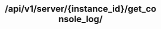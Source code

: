 ---
title: /api/v1/server/{instance_id}/get_console_log/
position: 2.5
type: get
description: Lấy thông tin console log
left_code_blocks:
  - code_block: |-
      r = requests.get("http://portalurl/api/v1/server/{instance_id}/get_console_log/", token="YOUR_TOKEN_KEY")
      print r.text
    title: Python
    language: python
right_code_blocks:
  - code_block: |-
      {
        "console_log": "string"
      }

    title: Response
    language: json
---